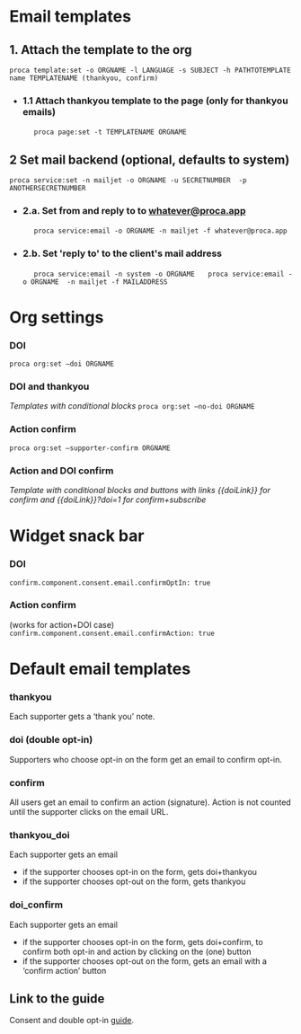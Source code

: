 # Email templates

## 1. Attach the template to the org

`proca template:set -o ORGNAME -l LANGUAGE -s SUBJECT -h PATHTOTEMPLATE`
`name TEMPLATENAME (thankyou, confirm)`

- ### 1.1 Attach thankyou template to the page (only for thankyou emails)
  &nbsp;&nbsp;&nbsp;&nbsp; `proca page:set -t TEMPLATENAME ORGNAME`

## 2 Set mail backend (optional, defaults to system)

`proca service:set -n mailjet -o ORGNAME -u SECRETNUMBER  -p ANOTHERSECRETNUMBER`

- ### 2.a. Set from and reply to to whatever@proca.app

  &nbsp;&nbsp;&nbsp;&nbsp; `proca service:email -o ORGNAME -n mailjet -f whatever@proca.app`

- ### 2.b. Set 'reply to' to the client's mail address
  &nbsp;&nbsp;&nbsp;&nbsp; `proca service:email -n system -o ORGNAME`
  &nbsp;&nbsp;&nbsp;&nbsp; `proca service:email -o ORGNAME  -n mailjet -f MAILADDRESS`

# Org settings

### DOI

`proca org:set –doi ORGNAME`

### DOI and thankyou

_Templates with conditional blocks_
`proca org:set –no-doi ORGNAME`

### Action confirm

`proca org:set –supporter-confirm ORGNAME`

### Action and DOI confirm

_Template with conditional blocks and buttons with links {{doiLink}} for confirm and {{doiLink}}?doi=1 for confirm+subscribe_

# Widget snack bar

### DOI

`confirm.component.consent.email.confirmOptIn: true`

### Action confirm

(works for action+DOI case)
`confirm.component.consent.email.confirmAction: true`

# Default email templates

### thankyou

Each supporter gets a ‘thank you’ note.

### doi (double opt-in)

Supporters who choose opt-in on the form get an email to confirm opt-in.

### confirm

All users get an email to confirm an action (signature). Action is not counted until the supporter clicks on the email URL.

### thankyou_doi

Each supporter gets an email

- if the supporter chooses opt-in on the form, gets doi+thankyou
- if the supporter chooses opt-out on the form, gets thankyou

### doi_confirm

Each supporter gets an email

- if the supporter chooses opt-in on the form, gets doi+confirm, to confirm both opt-in and action by clicking on the (one) button
- if the supporter chooses opt-out on the form, gets an email with a ‘confirm action’ button

## Link to the guide

Consent and double opt-in [guide](https://proca.app/guide/double-opt-in/).
